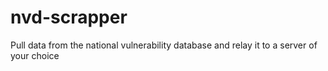 # nvd-scrapper
Pull data from the national vulnerability database and relay it to a server of your choice
